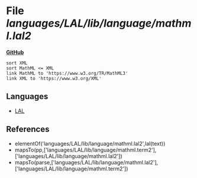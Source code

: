 # File _languages/LAL/lib/language/mathml.lal2_
**[GitHub](https://github.com/softlang/yas/blob/master/languages/LAL/lib/language/mathml.lal2)**
```
sort XML
sort MathML <= XML
link MathML to 'https://www.w3.org/TR/MathML3'
link XML to 'https://www.w3.org/XML'
```

## Languages
* [LAL](../languages/LAL.md)

## References
* elementOf('languages/LAL/lib/language/mathml.lal2',lal(text))
* mapsTo(pp,['languages/LAL/lib/language/mathml.term2'],['languages/LAL/lib/language/mathml.lal2'])
* mapsTo(parse,['languages/LAL/lib/language/mathml.lal2'],['languages/LAL/lib/language/mathml.term2'])

